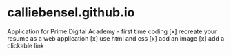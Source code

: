 # calliebensel.github.io

Application for Prime Digital Academy - first time coding 
[x] recreate your resume as a web application
[x] use html and css 
[x] add an image
[x] add a clickable link
